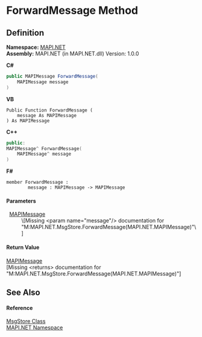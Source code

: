 # ForwardMessage Method




## Definition
**Namespace:** <a href="5bef4637-66f8-16d4-e5f4-4d0da57a1538.md">MAPI.NET</a>  
**Assembly:** MAPI.NET (in MAPI.NET.dll) Version: 1.0.0

**C#**
``` C#
public MAPIMessage ForwardMessage(
	MAPIMessage message
)
```
**VB**
``` VB
Public Function ForwardMessage ( 
	message As MAPIMessage
) As MAPIMessage
```
**C++**
``` C++
public:
MAPIMessage^ ForwardMessage(
	MAPIMessage^ message
)
```
**F#**
``` F#
member ForwardMessage : 
        message : MAPIMessage -> MAPIMessage 
```



#### Parameters
<dl><dt>  <a href="29b8d96c-1ec2-828d-35a5-fae12d8802c8.md">MAPIMessage</a></dt><dd>\[Missing &lt;param name="message"/&gt; documentation for "M:MAPI.NET.MsgStore.ForwardMessage(MAPI.NET.MAPIMessage)"\]</dd></dl>

#### Return Value
<a href="29b8d96c-1ec2-828d-35a5-fae12d8802c8.md">MAPIMessage</a>  
\[Missing &lt;returns&gt; documentation for "M:MAPI.NET.MsgStore.ForwardMessage(MAPI.NET.MAPIMessage)"\]

## See Also


#### Reference
<a href="6f2a2863-4894-51bc-e286-04b5a90167ef.md">MsgStore Class</a>  
<a href="5bef4637-66f8-16d4-e5f4-4d0da57a1538.md">MAPI.NET Namespace</a>  
